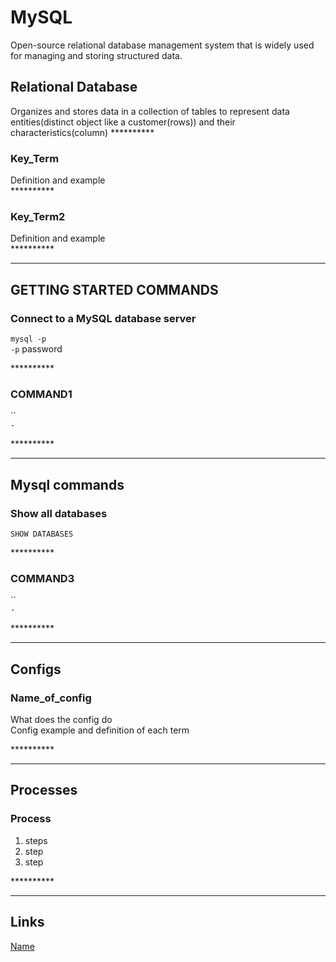 # MySQL

Open-source relational database management system that is widely used for managing and storing structured data.  

## Relational Database

Organizes and stores data in a collection of tables to represent data entities(distinct object like a customer(rows)) and their characteristics(column)
\*\*\*\*\*\*\*\*\*\*

### Key_Term

Definition and example  
\*\*\*\*\*\*\*\*\*\*

### Key_Term2

Definition and example  
\*\*\*\*\*\*\*\*\*\*

---

## GETTING STARTED COMMANDS

### Connect to a MySQL database server

`mysql -p`  
`-p` password


\*\*\*\*\*\*\*\*\*\*

### COMMAND1

``  
`-`

\*\*\*\*\*\*\*\*\*\*

---

## Mysql commands

### Show all databases

`SHOW DATABASES`  

\*\*\*\*\*\*\*\*\*\*

### COMMAND3

``  
`-`

\*\*\*\*\*\*\*\*\*\*

---

## Configs

### Name_of_config

What does the config do  
Config example and definition of each term

\*\*\*\*\*\*\*\*\*\*

---

## Processes

### Process

1. steps
2. step
3. step

\*\*\*\*\*\*\*\*\*\*

---

## Links

[Name](link)  
